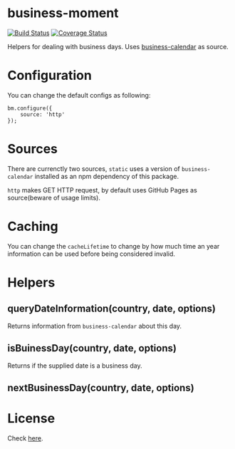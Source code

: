 # business-moment
[![Build Status](https://travis-ci.org/pagarme/business-moment.svg)](https://travis-ci.org/pagarme/business-moment) [![Coverage Status](https://coveralls.io/repos/pagarme/business-moment/badge.svg?branch=master)](https://coveralls.io/r/pagarme/business-moment?branch=master)

Helpers for dealing with business days. Uses [business-calendar](https://pagarme.github.io/business-calendar) as source.

# Configuration

You can change the default configs as following:

```
bm.configure({
	source: 'http'
});
```

# Sources

There are currenctly two sources, `static` uses a version of `business-calendar` installed as an npm dependency of this package.

`http` makes GET HTTP request, by default uses GitHub Pages as source(beware of usage limits).

# Caching

You can change the `cacheLifetime` to change by how much time an year information can be used before being considered invalid.

# Helpers

## queryDateInformation(country, date, options)

Returns information from `business-calendar` about this day.

## isBuinessDay(country, date, options)

Returns if the supplied date is a business day.

## nextBusinessDay(country, date, options)

# License

Check [here](LICENSE).

